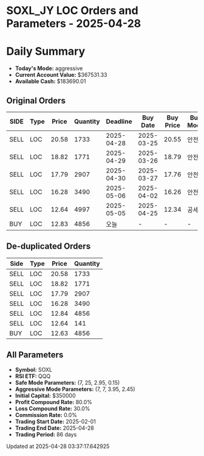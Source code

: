 # SOXL_JY LOC Orders and Parameters - 2025-04-28

# Daily Summary

- **Today's Mode:** aggressive
- **Current Account Value:** $367531.33
- **Available Cash:** $183690.01

## Original Orders

| SIDE | Type | Price | Quantity | Deadline | Buy Date | Buy Price | Buy Mode |
|------|------|-------|----------|----------|----------|-----------|----------|
| SELL | LOC | 20.58 | 1733 | 2025-04-28 | 2025-03-25 | 20.55 | 안전 |
| SELL | LOC | 18.82 | 1771 | 2025-04-29 | 2025-03-26 | 18.79 | 안전 |
| SELL | LOC | 17.79 | 2907 | 2025-04-30 | 2025-03-27 | 17.76 | 안전 |
| SELL | LOC | 16.28 | 3490 | 2025-05-06 | 2025-04-02 | 16.26 | 안전 |
| SELL | LOC | 12.64 | 4997 | 2025-05-05 | 2025-04-25 | 12.34 | 공세 |
| BUY | LOC | 12.83 | 4856 | 오늘 | - | - | - |

## De-duplicated Orders

| Side | Type | Price | Quantity |
|------|------|-------|----------|
| SELL | LOC | 20.58 | 1733 |
| SELL | LOC | 18.82 | 1771 |
| SELL | LOC | 17.79 | 2907 |
| SELL | LOC | 16.28 | 3490 |
| SELL | LOC | 12.84 | 4856 |
| SELL | LOC | 12.64 | 141 |
| BUY | LOC | 12.63 | 4856 |

## All Parameters

- **Symbol:** SOXL
- **RSI ETF:** QQQ
- **Safe Mode Parameters:** (7, 25, 2.95, 0.15)
- **Aggressive Mode Parameters:** (7, 7, 3.95, 2.45)
- **Initial Capital:** $350000
- **Profit Compound Rate:** 80.0%
- **Loss Compound Rate:** 30.0%
- **Commission Rate:** 0.0%
- **Trading Start Date:** 2025-02-01
- **Trading End Date:** 2025-04-28
- **Trading Period:** 86 days

Updated at 2025-04-28 03:37:17.642925
